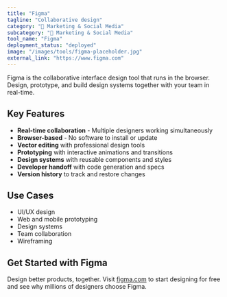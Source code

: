 ```yaml
---
title: "Figma"
tagline: "Collaborative design"
category: "📱 Marketing & Social Media"
subcategory: "📱 Marketing & Social Media"
tool_name: "Figma"
deployment_status: "deployed"
image: "/images/tools/figma-placeholder.jpg"
external_link: "https://www.figma.com"
---
```

Figma is the collaborative interface design tool that runs in the browser. Design, prototype, and build design systems together with your team in real-time.

## Key Features

- **Real-time collaboration** - Multiple designers working simultaneously
- **Browser-based** - No software to install or update
- **Vector editing** with professional design tools
- **Prototyping** with interactive animations and transitions
- **Design systems** with reusable components and styles
- **Developer handoff** with code generation and specs
- **Version history** to track and restore changes

## Use Cases

- UI/UX design
- Web and mobile prototyping
- Design systems
- Team collaboration
- Wireframing

## Get Started with Figma

Design better products, together. Visit [figma.com](https://www.figma.com) to start designing for free and see why millions of designers choose Figma.